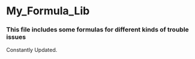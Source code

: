 # My_Formula_Lib

### This file includes some formulas for different kinds of trouble issues
  Constantly Updated.
